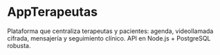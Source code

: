 # AppTerapeutas
Plataforma que centraliza terapeutas y pacientes: agenda, videollamada cifrada, mensajería y seguimiento clínico. API en Node.js + PostgreSQL robusta.
